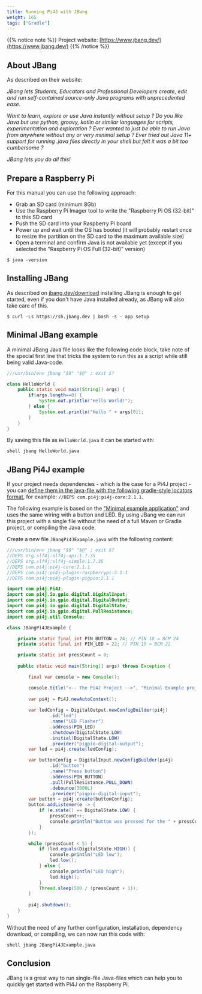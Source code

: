```yaml
---
title: Running Pi4J with JBang
weight: 165
tags: ["Gradle"]
---
```


{{% notice note %}}
Project website: [https://www.jbang.dev/](https://www.jbang.dev/)
{{% /notice %}}

## About JBang

As described on their website:

*JBang lets Students, Educators and Professional Developers create, edit and run self-contained source-only Java programs with unprecedented ease.*

*Want to learn, explore or use Java instantly without setup ?
Do you like Java but use python, groovy, kotlin or similar languages for scripts, experimentation and exploration ?
Ever wanted to just be able to run Java from anywhere without any or very minimal setup ? Ever tried out Java 11+ support 
for running .java files directly in your shell but felt it was a bit too cumbersome ?*

*JBang lets you do all this!*

## Prepare a Raspberry Pi

For this manual you can use the following approach:

* Grab an SD card (minimum 8Gb)
* Use the Raspberry Pi Imager tool to write the "Raspberry Pi OS (32-bit)" to this SD card
* Push the SD card into your Raspberry Pi board 
* Power up and wait until the OS has booted (it will probably restart once to resize the partition on the SD card to the maximum available size)
* Open a terminal and confirm Java is not available yet (except if you selected the "Raspberry Pi OS Full (32-bit)" version)

```shell
$ java -version

```

## Installing JBang

As described on [jbang.dev/download](https://www.jbang.dev/download/) installing JBang is enough to get started, 
even if you don't have Java installed already, as JBang will also take care of this.

```shell
$ curl -Ls https://sh.jbang.dev | bash -s - app setup

```

## Minimal JBang example

A minimal JBang Java file looks like the following code block, take note of the special first line that tricks the system
to run this as a script while still being valid Java-code.

```java
///usr/bin/env jbang "$0" "$@" ; exit $? 

class HelloWorld {
    public static void main(String[] args) {
        if(args.length==0) {
            System.out.println("Hello World!");
        } else {
            System.out.println("Hello " + args[0]);
        }
    }
}
```

By saving this file as `HelloWorld.java` it can be started with:

``shell
jbang HelloWorld.java
``

## JBang Pi4J example

If your project needs dependencies - which is the case for a Pi4J project - you can [define them in the java-file with the
following gradle-style locators format](https://www.jbang.dev/documentation/guide/latest/dependencies.html), for example:
`//DEPS com.pi4j:pi4j-core:2.1.1`.

The following example is based on the ["Minimal example application"](/getting-started/minimal-example-application/) and uses
the same wiring with a button and LED. By using JBang we can run this project with a single file without the need of a full
Maven or Gradle project, or compiling the Java code.

Create a new file `JBangPi4JExample.java` with the following content:

```java
///usr/bin/env jbang "$0" "$@" ; exit $?
//DEPS org.slf4j:slf4j-api:1.7.35
//DEPS org.slf4j:slf4j-simple:1.7.35
//DEPS com.pi4j:pi4j-core:2.1.1
//DEPS com.pi4j:pi4j-plugin-raspberrypi:2.1.1
//DEPS com.pi4j:pi4j-plugin-pigpio:2.1.1

import com.pi4j.Pi4J;
import com.pi4j.io.gpio.digital.DigitalInput;
import com.pi4j.io.gpio.digital.DigitalOutput;
import com.pi4j.io.gpio.digital.DigitalState;
import com.pi4j.io.gpio.digital.PullResistance;
import com.pi4j.util.Console;

class JBangPi4JExample {

    private static final int PIN_BUTTON = 24; // PIN 18 = BCM 24
    private static final int PIN_LED = 22; // PIN 15 = BCM 22

    private static int pressCount = 0;
    
    public static void main(String[] args) throws Exception {

        final var console = new Console();

        console.title("<-- The Pi4J Project -->", "Minimal Example project");
        
        var pi4j = Pi4J.newAutoContext();
        
        var ledConfig = DigitalOutput.newConfigBuilder(pi4j)
                .id("led")
                .name("LED Flasher")
                .address(PIN_LED)
                .shutdown(DigitalState.LOW)
                .initial(DigitalState.LOW)
                .provider("pigpio-digital-output");
        var led = pi4j.create(ledConfig);

        var buttonConfig = DigitalInput.newConfigBuilder(pi4j)
                .id("button")
                .name("Press button")
                .address(PIN_BUTTON)
                .pull(PullResistance.PULL_DOWN)
                .debounce(3000L)
                .provider("pigpio-digital-input");
        var button = pi4j.create(buttonConfig);
        button.addListener(e -> {
            if (e.state() == DigitalState.LOW) {
                pressCount++;
                console.println("Button was pressed for the " + pressCount + "th time");
            }
        });

        while (pressCount < 5) {
            if (led.equals(DigitalState.HIGH)) {
                console.println("LED low");
                led.low();
            } else {
                console.println("LED high");
                led.high();
            }
            Thread.sleep(500 / (pressCount + 1));
        }
        
        pi4j.shutdown();
    }
}
```

Without the need of any further configuration, installation, dependency download, or compiling, we can now run this code with:

``shell
jbang JBangPi4JExample.java
``

## Conclusion

JBang is a great way to run single-file Java-files which can help you to quickly get started with Pi4J on the Raspberry Pi.